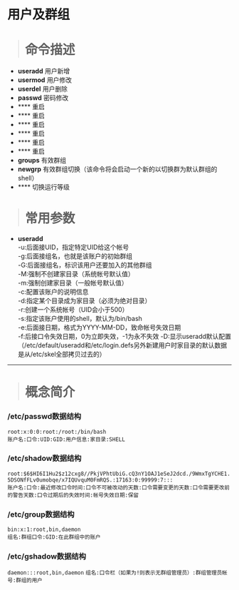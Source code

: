 # 用户及群组 #
> # 命令描述 #

* **useradd** 用户新增
* **usermod** 用户修改
* **userdel** 用户删除
* **passwd** 密码修改
* **** 重启
* **** 重启
* **** 重启
* **** 重启
* **** 重启
* **** 重启
* **groups** 有效群组
* **newgrp** 有效群组切换（该命令将会启动一个新的以切换群为默认群组的shell）
* **** 切换运行等级

> # 常用参数 #

* **useradd**  
  -u:后面接UID，指定特定UID给这个帐号  
  -g:后面接组名，也就是该账户的初始群组  
  -G:后面接组名，标识该用户还要加入的其他群组  
  -M:强制不创建家目录（系统帐号默认值）  
  -m:强制创建家目录（一般帐号默认值）  
  -c:配置该账户的说明信息  
  -d:指定某个目录成为家目录（必须为绝对目录）  
  -r:创建一个系统帐号（UID会小于500）  
  -s:指定该账户使用的shell，默认为/bin/bash  
  -e:后面接日期，格式为YYYY-MM-DD，致命帐号失效日期  
  -f:后接口令失效日期，0为立即失效，-1为永不失效
  -D:显示useradd默认配置（/etc/default/useradd和/etc/login.defs另外新建用户时家目录的默认数据是从/etc/skel全部拷贝过去的）
* ****  


> # 概念简介 #

### /etc/passwd数据结构 ###
`root:x:0:0:root:/root:/bin/bash`  
`账户名:口令:UID:GID:用户信息:家目录:SHELL`
### /etc/shadow数据结构 ###
`root:$6$HI6I1Hu2$z12cxg8//PkjVPhtUbiG.cQ3nY1OAJ1eSeJ2dcd./9WmxTgYCHE1.5DSONfFLv0umobqe/x7IQUvquM0FmRQS.:17163:0:99999:7:::`  
`账户名:口令:最近修改口令时间:口令不可被改动的天数:口令需要变更的天数:口令需要更改前的警告天数:口令过期后的失效时间:帐号失效日期:保留`
### /etc/group数据结构 ###
`bin:x:1:root,bin,daemon`  
`组名:群组口令:GID:在此群组中的账户`
### /etc/gshadow数据结构 ###
`daemon:::root,bin,daemon`
`组名:口令栏（如果为!则表示无群组管理员）:群组管理员帐号:群组的用户`

###  ###
